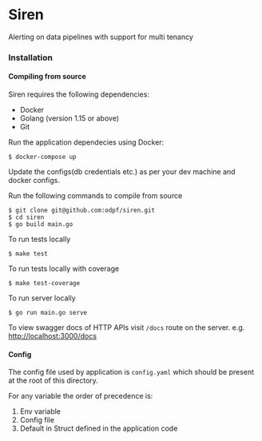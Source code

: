 # Siren

Alerting on data pipelines with support for multi tenancy

### Installation

#### Compiling from source

Siren requires the following dependencies:

* Docker
* Golang (version 1.15 or above)
* Git

Run the application dependecies using Docker:

```
$ docker-compose up
```

Update the configs(db credentials etc.) as per your dev machine and docker configs.

Run the following commands to compile from source

```
$ git clone git@github.com:odpf/siren.git
$ cd siren
$ go build main.go
```

To run tests locally

```
$ make test
```

To run tests locally with coverage

```
$ make test-coverage
```

To run server locally

```
$ go run main.go serve
```

To view swagger docs of HTTP APIs visit `/docs` route on the server.
e.g. [http://localhost:3000/docs](http://localhost:3000/docs)

#### Config

The config file used by application is `config.yaml` which should be present at the root of this directory.

For any variable the order of precedence is:

1. Env variable
2. Config file
3. Default in Struct defined in the application code
